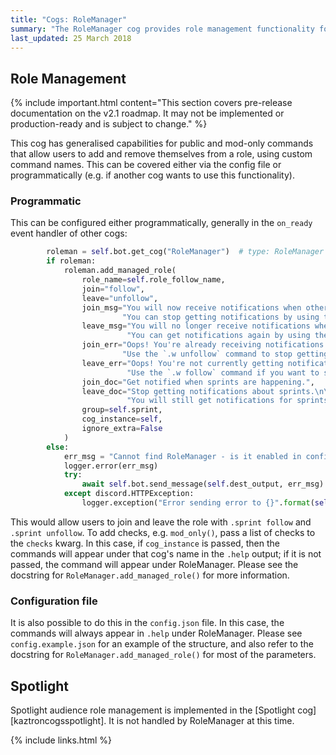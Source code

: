 ```yaml
---
title: "Cogs: RoleManager"
summary: "The RoleManager cog provides role management functionality for users. It is intended to allow users to join and leave specific roles on their own through bot commands, in order to participate or not participate in certain features (for example, to be able to get highlighted for special-interest news)."
last_updated: 25 March 2018
---
```



## Role Management

{% include important.html content="This section covers pre-release documentation on the v2.1 roadmap. It may not be implemented or production-ready and is subject to change." %}

This cog has generalised capabilities for public and mod-only commands that allow users to add and remove themselves from a role, using custom command names. This can be covered either via the config file or programmatically (e.g. if another cog wants to use this functionality).

### Programmatic

This can be configured either programmatically, generally in the `on_ready` event handler of other cogs:

```python
        roleman = self.bot.get_cog("RoleManager")  # type: RoleManager
        if roleman:
            roleman.add_managed_role(
                role_name=self.role_follow_name,
                join="follow",
                leave="unfollow",
                join_msg="You will now receive notifications when others start a sprint. "
                         "You can stop getting notifications by using the `.w unfollow` command.",
                leave_msg="You will no longer receive notifications when others start a sprint. "
                          "You can get notifications again by using the `.w follow` command.",
                join_err="Oops! You're already receiving notifications for sprints. "
                         "Use the `.w unfollow` command to stop getting notifications.",
                leave_err="Oops! You're not currently getting notifications for sprints. "
                          "Use the `.w follow` command if you want to start getting notifications.",
                join_doc="Get notified when sprints are happening.",
                leave_doc="Stop getting notifications about sprints.\n\n"
                          "You will still get notifications for sprints you have joined.",
                group=self.sprint,
                cog_instance=self,
                ignore_extra=False
            )
        else:
            err_msg = "Cannot find RoleManager - is it enabled in config?"
            logger.error(err_msg)
            try:
                await self.bot.send_message(self.dest_output, err_msg)
            except discord.HTTPException:
                logger.exception("Error sending error to {}".format(self.dest_output_id))
```

This would allow users to join and leave the role with `.sprint follow` and `.sprint unfollow`. To add checks, e.g. `mod_only()`, pass a list of checks to the `checks` kwarg. In this case, if `cog_instance` is passed, then the commands will appear under that cog's name in the `.help` output; if it is not passed, the command will appear under RoleManager. Please see the docstring for `RoleManager.add_managed_role()` for more information.

### Configuration file

It is also possible to do this in the `config.json` file. In this case, the commands will always appear in `.help` under RoleManager. Please see `config.example.json` for an example of the structure, and also refer to the docstring for `RoleManager.add_managed_role()` for most of the parameters.

## Spotlight

Spotlight audience role management is implemented in the [Spotlight cog][kaztroncogsspotlight]. It is not handled by RoleManager at this time.

{% include links.html %}

